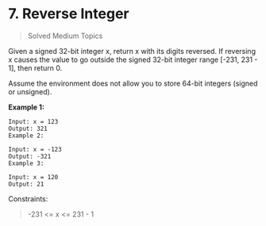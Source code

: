 # 7. Reverse Integer

> Solved Medium Topics

Given a signed 32-bit integer x, return x with its digits reversed. If reversing x causes the value to go outside the signed 32-bit integer range [-231, 231 - 1], then return 0.

Assume the environment does not allow you to store 64-bit integers (signed or unsigned).

**Example 1:**

```
Input: x = 123
Output: 321
Example 2:

Input: x = -123
Output: -321
Example 3:

Input: x = 120
Output: 21

```

Constraints:

> -231 <= x <= 231 - 1
